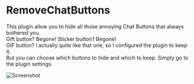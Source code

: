 # RemoveChatButtons

This plugin allow you to hide all those annoying Chat Buttons that always bothered you.  
Gift button? Begone! Sticker button? Begone!  
GIF button? I actually quite like that one, so I configured the plugin to keep it.  
But you can choose which buttons to hide and which to keep. Simply go to the plugin settings.

![Screenshot](https://raw.githubusercontent.com/QbDesu/BetterDiscordAddons/potato/Plugins/RemoveChatButtons/_meta/thumbnail.png)
